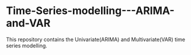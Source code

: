 # Time-Series-modelling---ARIMA-and-VAR
This repository contains the Univariate(ARIMA) and Multivariate(VAR) time series modelling.
